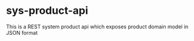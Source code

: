 # sys-product-api
This is a REST system product api which exposes product domain model in JSON format
